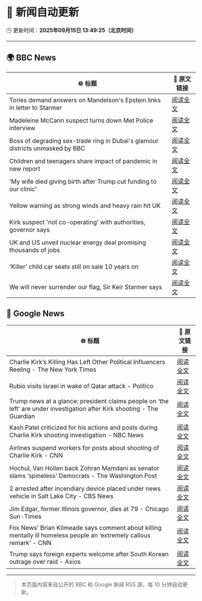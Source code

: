 # 🧠 新闻自动更新

🕒 更新时间：**2025年09月15日 13:49:25（北京时间）**

---

## 🌍 BBC News

| 🌐 标题 | 🔗 原文链接 |
|--------|-------------|
| Tories demand answers on Mandelson's Epstein links in letter to Starmer | [阅读全文](https://www.bbc.com/news/articles/ce32qepq12qo?at_medium=RSS&at_campaign=rss) |
| Madeleine McCann suspect turns down Met Police interview | [阅读全文](https://www.bbc.com/news/articles/cr5qd18y8j5o?at_medium=RSS&at_campaign=rss) |
| Boss of degrading sex-trade ring in Dubai's glamour districts unmasked by BBC | [阅读全文](https://www.bbc.com/news/articles/cx2r9y3kxy9o?at_medium=RSS&at_campaign=rss) |
| Children and teenagers share impact of pandemic in new report | [阅读全文](https://www.bbc.com/news/articles/cx2jll1wx4ko?at_medium=RSS&at_campaign=rss) |
| 'My wife died giving birth after Trump cut funding to our clinic' | [阅读全文](https://www.bbc.com/news/articles/ckgqdneev1no?at_medium=RSS&at_campaign=rss) |
| Yellow warning as strong winds and heavy rain hit UK | [阅读全文](https://www.bbc.com/weather/articles/c5ykrp2436eo?at_medium=RSS&at_campaign=rss) |
| Kirk suspect 'not co-operating' with authorities, governor says | [阅读全文](https://www.bbc.com/news/articles/c4gvrw2pgedo?at_medium=RSS&at_campaign=rss) |
| UK and US unveil nuclear energy deal promising thousands of jobs | [阅读全文](https://www.bbc.com/news/articles/ckgzevzwxwro?at_medium=RSS&at_campaign=rss) |
| 'Killer' child car seats still on sale 10 years on | [阅读全文](https://www.bbc.com/news/articles/c8643d1p85zo?at_medium=RSS&at_campaign=rss) |
| We will never surrender our flag, Sir Keir Starmer says | [阅读全文](https://www.bbc.com/news/articles/c3vz91x5ynzo?at_medium=RSS&at_campaign=rss) |

## 📰 Google News

| 🌐 标题 | 🔗 原文链接 |
|--------|-------------|
| Charlie Kirk’s Killing Has Left Other Political Influencers Reeling - The New York Times | [阅读全文](https://news.google.com/rss/articles/CBMiqgFBVV95cUxNRjlScnNHWlRNbnBaby1FQlZMejFRZWNHWHh4bUpEbDJ1dUtTVFY1QTNYeVVMSGpiVDZpLVpHOW5yYzN1V1lBZHFDQ05URVhUQWhMM1dtQnA1dXl3MnVnZV8yRXNnamlYd1FpcGtCUEF2T2lYUlNwT0dkZzlrUmR3S192TlZCNUxaMzU4cEkwS0EwN2MtS3U2bE1YVmlISklnUXNibGRFY3prZw?oc=5) |
| Rubio visits Israel in wake of Qatar attack - Politico | [阅读全文](https://news.google.com/rss/articles/CBMijgFBVV95cUxORDNOaVdCQUtwMkhrSjdzajJLOEtrenhUMHZ6OUwtMkRBRDRpaFZOQzg1dnZfelR3eGZDdENWQTdvbHpWdGhyVEVRQktNeGxGQTkzajNCcU1lREN2MXdsT1ZtTm1FWjNUS2FpTVc3cUdGUk9ma25xYnFZR3g5bkRhXzJwc1RPV0tGSUQ5Q3ZB?oc=5) |
| Trump news at a glance: president claims people on ‘the left’ are under investigation after Kirk shooting - The Guardian | [阅读全文](https://news.google.com/rss/articles/CBMikgFBVV95cUxOaDE3alZTcWFfS3lnSG52Vnl6cWtZT1hwbjBUSktjWDV3cGhjQ19Wc3FoaVlZS2xjM25BYTV1YXFNWjhxY3h5WU50UUhyY3RJc015LWQzamZyc3FMSGV0dTFYOW1HaktOeWw1VWFzOUhnUWNaSWtraTREcVd5ZDc2bjlfb0Rxbm1DVlZnOXBySWIzUQ?oc=5) |
| Kash Patel criticized for his actions and posts during Charlie Kirk shooting investigation - NBC News | [阅读全文](https://news.google.com/rss/articles/CBMizgFBVV95cUxOR2x1M1dyeERueEluU3BqaU44bUpYZllJMDBuR0dsRWNXaWZRdGRRNzlPTi1pelFVMGpSMFFMUFJ1M05kZzQteHZQajUxdEtRdUthaEEzN0p2dmcyVndFdUlWblZvTkxySVF0RW5lQzMtMTVYUWV3cTdCaXdNMWVVdTNTOTFGRG9CTG5HOFJ2WklOcUJVTE9FbVR5NHdHQ2tub2pndmxicFNGUXZMU1ZfMHdHU3JicjhPMWl4a3dlNHFHV0t2YVVZNFJLMGM2UdIBVkFVX3lxTE5pWnBmMGowQ3NFc3RueEJnQXdIdElLUWZFTnAyMVpHdm9keWtaOXBjN21nTTlPOEdhWWRDdTlOTDQ2WUtxSDk2NWQ4SU5qeENIZXJOX2Z3?oc=5) |
| Airlines suspend workers for posts about shooting of Charlie Kirk - CNN | [阅读全文](https://news.google.com/rss/articles/CBMiakFVX3lxTE1mSWtqeGtwQTNRWmNqLXVfZE1yR2FCWUN0cDBhZW5NWWpwcEdzSUxteU9UOVZ1RUZuYlZyNk5jU3JiUG90QXE3UDhsMXVmaHlzNDBqYjVwYjQ2X2syeUhMZmUxYVNZUUhGT1E?oc=5) |
| Hochul, Van Hollen back Zohran Mamdani as senator slams ‘spineless’ Democrats - The Washington Post | [阅读全文](https://news.google.com/rss/articles/CBMikwFBVV95cUxQeVVIZElLRmNTNXNDdjB4QTFoZjROYVhNTFhOQWQydGZIZUJLLTNSUlpyUDEtdmVSQUg2Q1BmRHBnelpWZ3V4TV9YSTlocW1EQW8wMFk4akhrcTl0S0pFZ0lRU0phYTViUTdaOFVjM24zZWlURmRXNmJJUkE0OWU2SHNvaGZLMl91OXlXMG1NRmtIVTQ?oc=5) |
| 2 arrested after incendiary device placed under news vehicle in Salt Lake City - CBS News | [阅读全文](https://news.google.com/rss/articles/CBMijwFBVV95cUxOQTZRSUMwRjc2d1NnM0tPYWg0VHpRdlpHRjdwOE90STZ2NFF1clh2NUVjblh4VmtBZjgwcG1GMGxFcEwxcklDRlFGQmhoT0sxdVJTWTFISUphWVlnMWduMDFSWng4TWVfa1AxbHlfWW4ydVZab3ZwV09rckNvQWZMYXJTek1RYlMtR1RhZVR1RdIBlAFBVV95cUxQSTRyMXE4bng4ako4akdQd0xscjRfaFRQc1lNei1vT3JtamlyVG90TS1Da3pSbjU4OEVpMG1RaW9RM3lhb0d2TWtEX0FVMWZjbXh6YXVKcXBINTRkWjZ1OEpneEJLbWlXal9SUG1ncGdLd3c4UWhvMWtOeXN6MG9ELUx3NkdZWC0tWTMxRVVlWmRwb2d6?oc=5) |
| Jim Edgar, former Illinois governor, dies at 79 - Chicago Sun-Times | [阅读全文](https://news.google.com/rss/articles/CBMiqAFBVV95cUxNS1V1SldFTWJSdkFSQjNnUVRybjdKbGNOaFZXaGhZRW5lRWtJSEhHT3pXWGNZTFNpaVRnQmtLMGFEWElLcGVEY1pUWWVQLUE0YmdlMnlVV1kyY2EwVWZDMTRLa1N2d3dhQ181YXBYX2FISTcyRmFZaXBzZWpyVWhOTTdlNFJSNnZhTVhFUHRMMGRuZmJQOHZVak5ENlM0VS1EUXk1NmhrVkY?oc=5) |
| Fox News’ Brian Kilmeade says comment about killing mentally ill homeless people an ‘extremely callous remark’ - CNN | [阅读全文](https://news.google.com/rss/articles/CBMihwFBVV95cUxOVGVOMjYxQTNKMUM1azcyMVpab0tqZzVGbzgySDRZSDVQNnZIal81V2ZZMG1TdE52T0N1cnVWbTFiY3dFOWdqQkdVcVcwaHlMcjkxQklfQzRKdXcyd2NfVTZqQ0NKM3Z4dm9jV0lNaFVWSWNTYmJJNjlrSnBuUzBjUkJvZ09oUFU?oc=5) |
| Trump says foreign experts welcome after South Korean outrage over raid - Axios | [阅读全文](https://news.google.com/rss/articles/CBMiekFVX3lxTFBCVEZRblZWTWNZTlNUa3RCTlp5Rmt5YjlFSzJnaEZKWlVDVTgtbm9ZMWR2X2VHR3pDdkRtcmxDYTZGaGxLajdOT29qMUhudnEzNkViSkljV0dLeUxiYUJOWm9ndWIwR29TUU1FbjFKcHRtNVlhU0ljU0NR?oc=5) |

---
> 本页面内容来自公开的 BBC 和 Google 新闻 RSS 源，每 10 分钟自动更新。